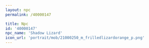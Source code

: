 ```yaml
---
layout: npc
permalink: /40000147

title: Npc
id: '40000147'
npc_name: 'Shadow Lizard'
icon_url: 'portrait/mob/21000250_m_frilledlizardorange_p.png'
---
```


